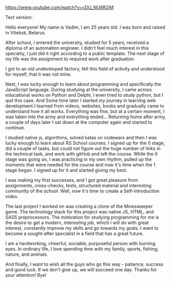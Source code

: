 https://www.youtube.com/watch?v=cDU_NU6R2jM

Text version:

Hello everyone!
My name is Vadim, I am 25 years old. I was born and raised in Vitebsk, Belarus.

After school, I entered the university, studied for 5 years, received a diploma of an automation engineer.
I didn't feel much interest in this specialty, I just did it right according to a public template.
The next stage of my life was the assignment to required work after graduation.

I got to an old undeveloped factory, felt this field of activity and understood for myself, that it was not mine.

Next, I was lucky enough to learn about programming and specifically the JavaScript language.
During studying at the university, I came across educational works on Python and Delphi, I even tried to study python, but I quit this case.
And Some time later I started my journey in learning web development.I learned from videos, websites, books and gradually came to understand how it all works.
Everything was fine, but at a certain moment, I was taken into the army and everything ended...
Returning home after army, a couple of days later I sat down at the computer again and started to continue.

I studied native js, algorithms, solved katas on codewars and then I was lucky enough to learn about RS School courses.
I signed up for the 0 stage, did a couple of tasks, but could not figure out the huge number of links in the technical task,
and work with gitHub and left the course. While the 0 stage was going on, I was practicing in my own rhythm, pulled up the moments that were
needed for the course and now it's time when the 1 stage began. I signed up for it and started giving my best.

I was making my first successes, and I got great pleasure from assignments, cross-checks, tests, structured material and interesting community
of the school. Well, now it's time to create a Self-Introduction video.

The last project I worked on was creating a clone of the Minesweeper game. The technology stack for this project was native JS, HTML, and SASS preprocessors.
The motivation for studying programming for me is the desire to get a modern, interesting job,
which I will do with great interest, constantly improve my skills and go towards my goals. I want to become a sought-after specialist in a field that has a great future.

I am a hardworking, cheerful, sociable, purposeful person with burning eyes.
In ordinary life, I love spending time with my family, sports, fishing, nature, and animals.

And finally, I want to wish all the guys who go this way - patience, success and good luck. If we don't give up, we will succeed one day.
Thanks for your attention! Bye!
